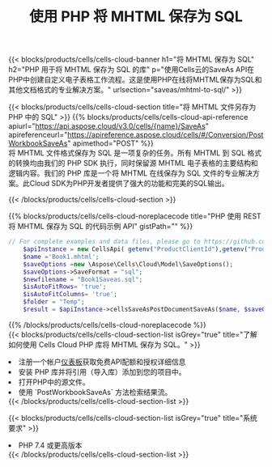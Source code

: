 ﻿---
title: 使用 PHP 将 MHTML 保存为 SQL
description: 利用Aspose.Cells Cloud SDK for PHP将MHTML格式文件保存为SQL格式文件。
kwords: Excel, Save MHTML as SQL, REST, PHP
howto: How to save MHTML as SQL using Aspose.Cells Cloud PHP library.
---
{{< blocks/products/cells/cells-cloud-banner h1="将 MHTML 保存为 SQL" h2="PHP 用于将 MHTML 保存为 SQL 的库" p="使用Cells云的SaveAs API在PHP中创建自定义电子表格工作流程。这是使用PHP在线将MHTML保存为SQL和其他文档格式的专业解决方案。" urlsection="saveas/mhtml-to-sql/" >}}

{{< blocks/products/cells/cells-cloud-section title="将 MHTML 文件另存为 PHP 中的 SQL" >}}
{{% blocks/products/cells/cells-cloud-api-reference apiurl="https://api.aspose.cloud/v3.0/cells/{name}/SaveAs" apireferenceurl="https://apireference.aspose.cloud/cells/#/Conversion/PostWorkbookSaveAs" apimethod="POST" %}}
<br/>
将 MHTML 文件格式保存为 SQL 是一项复杂的任务。所有 MHTML 到 SQL 格式的转换均由我们的 PHP SDK 执行，同时保留源 MHTML 电子表格的主要结构和逻辑内容。我们的 PHP 库是一个将 MHTML 在线保存为 SQL 文件的专业解决方案。此Cloud SDK为PHP开发者提供了强大的功能和完美的SQL输出。

{{< /blocks/products/cells/cells-cloud-section >}}

{{% blocks/products/cells/cells-cloud-noreplacecode title="PHP 使用 REST 将 MHTML 保存为 SQL 的代码示例 API" gistPath="" %}}
  
```php
// For complete examples and data files, please go to https://github.com/aspose-cells-cloud/aspose-cells-cloud-php/
    $apiInstance = new CellsApi( getenv("ProductClientId"),getenv("ProductClientSecret") );
    $name ='Book1.mhtml';
    $saveOptions =new \Aspose\Cells\Cloud\Model\SaveOptions();
    $saveOptions->SaveFormat = "sql";
    $newfilename = "Book1Saveas.sql";
    $isAutoFitRows= 'true';
    $isAutoFitColumns= 'true';
    $folder = "Temp";
    $result = $apiInstance->cellsSaveAsPostDocumentSaveAs($name, $saveOptions, $newfilename,$isAutoFitRows, $isAutoFitColumns, $folder);
```
  
{{% /blocks/products/cells/cells-cloud-noreplacecode %}}
<br/>
{{< blocks/products/cells/cells-cloud-section-list isGrey="true" title="了解如何使用 Cells Cloud PHP 库将 MHTML 保存为 SQL。" >}}
<li>注册一个帐户<a href="https://dashboard.aspose.cloud/">仪表板</a>获取免费API配额和授权详细信息</li>
<li>安装 PHP 库并将引用（导入库）添加到您的项目中。</li>
<li>打开PHP中的源文件。</li>
<li>使用 `PostWorkbookSaveAs` 方法检索结果流。</li>
{{< /blocks/products/cells/cells-cloud-section-list >}}

{{< blocks/products/cells/cells-cloud-section-list isGrey="true" title="系统要求" >}}
<li>PHP 7.4 或更高版本</li>
{{< /blocks/products/cells/cells-cloud-section-list >}}

